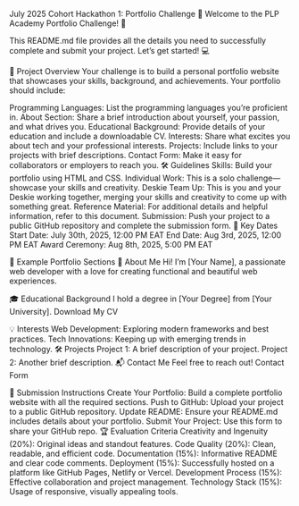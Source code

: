 July 2025 Cohort Hackathon 1: Portfolio Challenge 🚀
Welcome to the PLP Academy Portfolio Challenge! 🎉

This README.md file provides all the details you need to successfully complete and submit your project. Let’s get started! 💻

🌟 Project Overview
Your challenge is to build a personal portfolio website that showcases your skills, background, and achievements. Your portfolio should include:

Programming Languages: List the programming languages you’re proficient in.
About Section: Share a brief introduction about yourself, your passion, and what drives you.
Educational Background: Provide details of your education and include a downloadable CV.
Interests: Share what excites you about tech and your professional interests.
Projects: Include links to your projects with brief descriptions.
Contact Form: Make it easy for collaborators or employers to reach you.
🛠️ Guidelines
Skills: Build your portfolio using HTML and CSS.
Individual Work: This is a solo challenge—showcase your skills and creativity.
Deskie Team Up: This is you and your Deskie working together, merging your skills and creativity to come up with something great.
Reference Material: For additional details and helpful information, refer to this document.
Submission: Push your project to a public GitHub repository and complete the submission form.
📅 Key Dates
Start Date: July 30th, 2025, 12:00 PM EAT End Date: Aug 3rd, 2025, 12:00 PM EAT Award Ceremony: Aug 8th, 2025, 5:00 PM EAT

💼 Example Portfolio Sections
📝 About Me
Hi! I’m [Your Name], a passionate web developer with a love for creating functional and beautiful web experiences.

🎓 Educational Background
I hold a degree in [Your Degree] from [Your University].
Download My CV

💡 Interests
Web Development: Exploring modern frameworks and best practices.
Tech Innovations: Keeping up with emerging trends in technology.
🛠️ Projects
Project 1: A brief description of your project.
Project 2: Another brief description.
📬 Contact Me
Feel free to reach out! Contact Form

📁 Submission Instructions
Create Your Portfolio: Build a complete portfolio website with all the required sections.
Push to GitHub: Upload your project to a public GitHub repository.
Update README: Ensure your README.md includes details about your portfolio.
Submit Your Project: Use this form to share your GitHub repo.
🏆 Evaluation Criteria
Creativity and Ingenuity (20%): Original ideas and standout features.
Code Quality (20%): Clean, readable, and efficient code.
Documentation (15%): Informative README and clear code comments.
Deployment (15%): Successfully hosted on a platform like GitHub Pages, Netlify or Vercel.
Development Process (15%): Effective collaboration and project management.
Technology Stack (15%): Usage of responsive, visually appealing tools.
